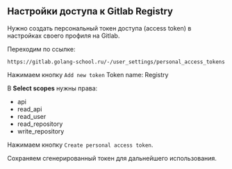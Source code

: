 ## Настройки доступа к Gitlab Registry

Нужно создать персональный токен доступа (access token) в настройках своего профиля на Gitlab.

Переходим по ссылке:
```web
https://gitlab.golang-school.ru/-/user_settings/personal_access_tokens
```

Нажимаем кнопку `Add new token`
Token name: Registry

В **Select scopes** нужны права:
- api
- read_api
- read_user
- read_repository
- write_repository

Нажимаем кнопку `Create personal access token`.

Сохраняем сгенерированный токен для дальнейшего использования.



